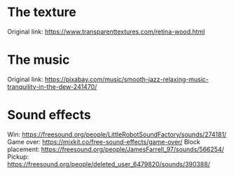 # The texture

Original link: https://www.transparenttextures.com/retina-wood.html

# The music

Original link: https://pixabay.com/music/smooth-jazz-relaxing-music-tranquility-in-the-dew-241470/

# Sound effects

Win: https://freesound.org/people/LittleRobotSoundFactory/sounds/274181/
Game over: https://mixkit.co/free-sound-effects/game-over/
Block placement: https://freesound.org/people/JamesFarrell_97/sounds/566254/
Pickup: https://freesound.org/people/deleted_user_6479820/sounds/390388/
